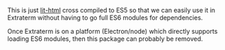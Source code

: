 This is just [lit-html](https://lit-html.polymer-project.org/) cross compiled to ES5 so that we can easily use it in Extraterm without having to go full ES6 modules for dependencies.

Once Extraterm is on a platform (Electron/node) which directly supports loading ES6 modules, then this package can probably be removed.
